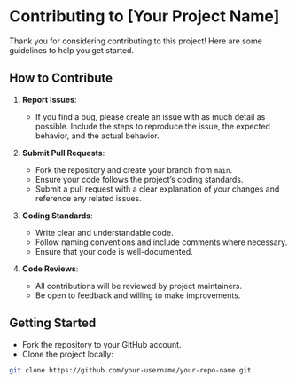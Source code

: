 # Contributing to [Your Project Name]

Thank you for considering contributing to this project! Here are some guidelines to help you get started.

## How to Contribute

1. **Report Issues**:
   - If you find a bug, please create an issue with as much detail as possible. Include the steps to reproduce the issue, the expected behavior, and the actual behavior.

2. **Submit Pull Requests**:
   - Fork the repository and create your branch from `main`.
   - Ensure your code follows the project’s coding standards.
   - Submit a pull request with a clear explanation of your changes and reference any related issues.

3. **Coding Standards**:
   - Write clear and understandable code.
   - Follow naming conventions and include comments where necessary.
   - Ensure that your code is well-documented.

4. **Code Reviews**:
   - All contributions will be reviewed by project maintainers.
   - Be open to feedback and willing to make improvements.

## Getting Started

- Fork the repository to your GitHub account.
- Clone the project locally:

```bash
git clone https://github.com/your-username/your-repo-name.git

